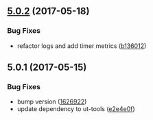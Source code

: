 <a name="5.0.2"></a>
## [5.0.2](https://github.com/softwaregroup-bg/ut-log-dfsp/compare/v5.0.1...v5.0.2) (2017-05-18)


### Bug Fixes

* refactor logs and add timer metrics ([b136012](https://github.com/softwaregroup-bg/ut-log-dfsp/commit/b136012))



<a name="5.0.1"></a>
## 5.0.1 (2017-05-15)


### Bug Fixes

* bump version ([1626922](https://github.com/softwaregroup-bg/ut-log-dfsp/commit/1626922))
* update dependency to ut-tools ([e2e4e0f](https://github.com/softwaregroup-bg/ut-log-dfsp/commit/e2e4e0f))



